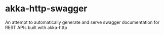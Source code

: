 # akka-http-swagger
An attempt to automatically generate and serve swagger documentation for REST APIs built with akka-http

